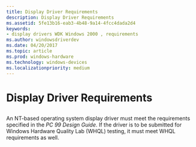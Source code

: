 ```yaml
---
title: Display Driver Requirements
description: Display Driver Requirements
ms.assetid: 5fe13b16-eab3-4b48-9a14-4fcc4dada2d4
keywords:
- display drivers WDK Windows 2000 , requirements
ms.author: windowsdriverdev
ms.date: 04/20/2017
ms.topic: article
ms.prod: windows-hardware
ms.technology: windows-devices
ms.localizationpriority: medium
---
```


# Display Driver Requirements


## <span id="ddk_display_driver_requirements_gg"></span><span id="DDK_DISPLAY_DRIVER_REQUIREMENTS_GG"></span>


An NT-based operating system display driver must meet the requirements specified in the *PC 99 Design Guide*. If the driver is to be submitted for Windows Hardware Quality Lab (WHQL) testing, it must meet WHQL requirements as well.

 

 





